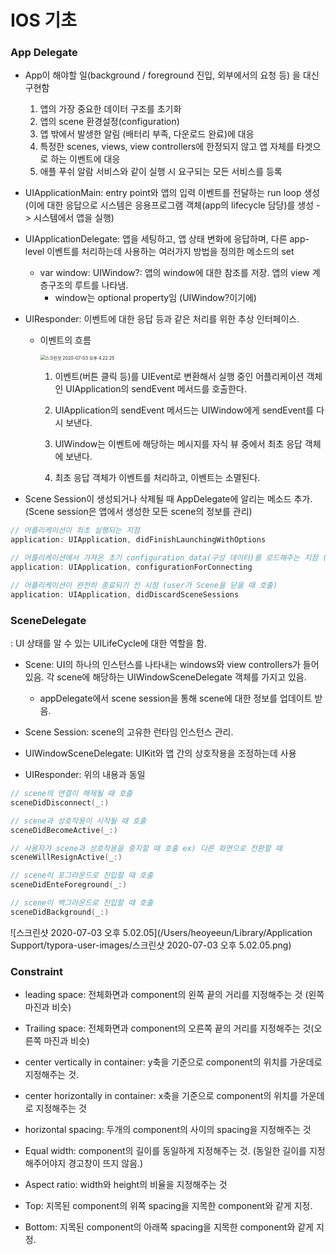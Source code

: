 # IOS 기초

### App Delegate

- App이 해야할 일(background / foreground 진입, 외부에서의 요청 등) 을 대신 구현함

  1. 앱의 가장 중요한 데이터 구조를 초기화
  2. 앱의 scene 환경설정(configuration)
  3. 앱 밖에서 발생한 알림 (배터리 부족, 다운로드 완료)에 대응
  4. 특정한 scenes, views, view controllers에 한정되지 않고 앱 자체를 타겟으로 하는 이벤트에 대응
  5. 애플 푸쉬 알람 서비스와 같이 실행 시 요구되는 모든 서비스를 등록

- UIApplicationMain: entry point와 앱의 입력 이벤트를 전달하는 run loop 생성 (이에 대한 응답으로 시스템은 응용프로그램 객체(app의 lifecycle 담당)를 생성 -> 시스템에서 앱을 실행)

- UIApplicationDelegate: 앱을 세팅하고, 앱 상태 변화에 응답하며, 다른 app-level 이벤트를 처리하는데 사용하는 여러가지 방법을 정의한 메소드의 set

  - var window: UIWindow?: 앱의 window에 대한 참조를 저장. 앱의 view 계층구조의 루트를 나타냄. 
    - window는 optional property임 (UIWindow?이기에)

- UIResponder: 이벤트에 대한 응답 등과 같은 처리를 위한 추상 인터페이스.

  - 이벤트의 흐름

    <img src="/Users/heoyeeun/Library/Application Support/typora-user-images/스크린샷 2020-07-03 오후 4.22.25.png" alt="스크린샷 2020-07-03 오후 4.22.25" style="zoom:50%;" />

    1. 이벤트(버튼 클릭 등)를 UIEvent로 변환해서 실행 중인 어플리케이션 객체인 UIApplication의 sendEvent 메서드를 호출한다.

    2. UIApplication의 sendEvent 메서드는 UIWindow에게 sendEvent를 다시 보낸다.

    3. UIWindow는 이벤트에 해당하는 메시지를 자식 뷰 중에서 최초 응답 객체에 보낸다.

    4. 최초 응답 객체가 이벤트를 처리하고, 이벤트는 소멸된다.

       

- Scene Session이 생성되거나 삭제될 때 AppDelegate에 알리는 메소드 추가. (Scene session은 앱에서 생성한 모든 scene의 정보를 관리)

```swift
// 어플리케이션이 최초 실행되는 지점
application: UIApplication, didFinishLaunchingWithOptions

// 어플리케이션에서 가져온 초기 configuration data(구성 데이터)를 로드해주는 지점 (새로운 scene session이 생성되었을 때 호출)
application: UIApplication, configurationForConnecting

// 어플리케이션이 완전히 종료되기 전 시점 (user가 Scene을 닫을 때 호출)
application: UIApplication, didDiscardSceneSessions
```





### SceneDelegate

: UI 상태를 알 수 있는 UILifeCycle에 대한 역할을 함.

- Scene: UI의 하나의 인스턴스를 나타내는 windows와 view controllers가 들어있음. 각 scene에 해당하는 UIWindowSceneDelegate 객체를 가지고 있음.
  - appDelegate에서 scene session을 통해 scene에 대한 정보를 업데이트 받음.
- Scene Session: scene의 고유한 런타임 인스턴스 관리.

- UIWindowSceneDelegate: UIKit와 앱 간의 상호작용을 조정하는데 사용
- UIResponder: 위의 내용과 동일

```swift
// scene의 연결이 해제될 때 호출
sceneDidDisconnect(_:)

// scene과 상호작용이 시작될 때 호출
sceneDidBecomeActive(_:)

// 사용자가 scene과 상호작용을 중지할 때 호출 ex) 다른 화면으로 전환할 때
sceneWillResignActive(_:)

// scene이 포그라운드로 진입할 때 호출
sceneDidEnteForeground(_:)

// scene이 백그라운드로 진입할 때 호출
sceneDidBackground(_:)

```

![스크린샷 2020-07-03 오후 5.02.05](/Users/heoyeeun/Library/Application Support/typora-user-images/스크린샷 2020-07-03 오후 5.02.05.png)



### Constraint

- leading space: 전체화면과 component의 왼쪽 끝의 거리를 지정해주는 것 (왼쪽 마진과 비슷)
- Trailing space: 전체화면과 component의 오른쪽 끝의 거리를 지정해주는 것(오른쪽 마진과 비슷)

- center vertically in container: y축을 기준으로  component의 위치를 가운데로 지정해주는 것.
- center horizontally in container: x축을 기준으로 component의 위치를 가운데로 지정해주는 것
- horizontal spacing: 두개의 component의 사이의 spacing을 지정해주는 것
- Equal width: component의 길이를 동일하게 지정해주는 것. (동일한 길이를 지정해주어야지 경고창이 뜨지 않음.)
- Aspect ratio: width와 height의 비율을 지정해주는 것
- Top: 지목된 component의 위쪽 spacing을 지목한 component와 같게 지정.
- Bottom: 지목된 component의 아래쪽 spacing을 지목한 component와 같게 지정.